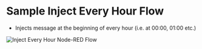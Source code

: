 # Sample Inject Every Hour Flow

* Injects message at the beginning of every hour (i.e. at 00:00, 01:00 etc.)

![Inject Every Hour Node-RED Flow](https://github.com/ebabeshko/node-red-flows/assets/63898296/5fa855b1-8fd7-4a7b-b6c9-3b883a7fa852)
